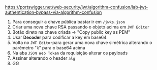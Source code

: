 https://portswigger.net/web-security/jwt/algorithm-confusion/lab-jwt-authentication-bypass-via-algorithm-confusion

1. Para conseguir a chave pública bastar ir em `/jwks.json`
2. Criar uma nova chave RSA passando o objeto acima em `JWT Editor`
3. Botão direto na chave criada -> "Copy public key as PEM"
4. Usar **Decoder** para codificar a key em base64
5. Volta no `JWT Editor`para gerar uma nova chave simétrica alterando o parêmetro "k" para o base64 acima
6. Na aba `JSON Web Token` da requisição alterar os payloads
7. Assinar alterando o header `alg`
8. GG